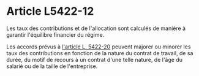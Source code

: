 # Article L5422-12

Les taux des contributions et de l'allocation sont calculés de manière à garantir l'équilibre financier du régime. 

Les accords prévus à [l'article L. 5422-20][1] peuvent majorer ou minorer les taux des contributions en fonction de la nature du contrat de travail, de sa durée, du motif de recours à un contrat d'une telle nature, de l'âge du salarié ou de la taille de l'entreprise.

 [1]: /affichCodeArticle.do?cidTexte=LEGITEXT000006072050&idArticle=LEGIARTI000006903842&dateTexte=&categorieLien=cid